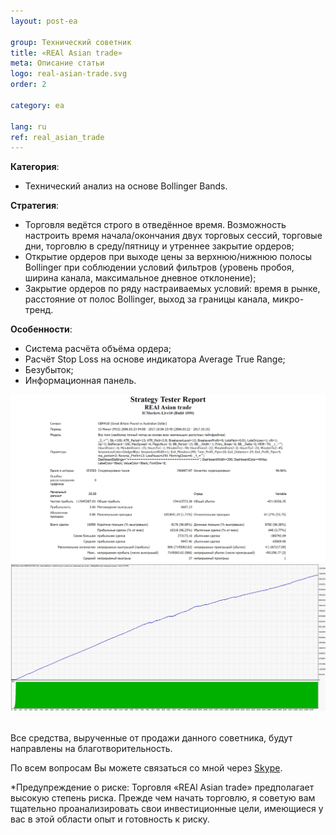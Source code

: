 ```yaml
---
layout: post-ea

group: Технический советник
title: «REAl Asian trade»
meta: Описание статьи
logo: real-asian-trade.svg
order: 2

category: ea

lang: ru
ref: real_asian_trade
---
```


**Категория**:
  - Технический анализ на основе Bollinger Bands.

**Стратегия**:
  - Торговля ведётся строго в отведённое время. Возможность настроить время начала/окончания двух торговых сессий, торговые дни, торговлю в среду/пятницу и утреннее закрытие ордеров;
  - Открытие ордеров при выходе цены за верхнюю/нижнюю полосы Bollinger при соблюдении условий фильтров (уровень пробоя, ширина канала, максимальное дневное отклонение);
  - Закрытие ордеров по ряду настраиваемых условий: время в рынке, расстояние от полос Bollinger, выход за границы канала, микро-тренд.

**Особенности**:
  - Система расчёта объёма ордера;
  - Расчёт Stop Loss на основе индикатора Average True Range;
  - Безубыток;
  - Информационная панель.


<a data-fancybox="gallery" href="/img/ea/ru/GBPAUD-Strategy-Tester-Report-REAl-Asian-trade-(RUS).png"><img src="/img/ea/ru/GBPAUD-Strategy-Tester-Report-REAl-Asian-trade-(RUS).png" alt=""></a>
<a data-fancybox="gallery" href="/img/ea/ru/GBPAUD-Strategy-Tester-Report-Graph-REAl-Asian-trade-(RUS).png"><img src="/img/ea/ru/GBPAUD-Strategy-Tester-Report-Graph-REAl-Asian-trade-(RUS).png" alt=""></a>
<a data-fancybox="gallery" href="/img/ea/ru/GBPCAD-Strategy-Tester-Report-REAl-Asian-trade-(RUS)"><img src="/img/ea/ru/GBPCAD-Strategy-Tester-Report-REAl-Asian-trade-(RUS)" alt=""></a>
<a data-fancybox="gallery" href="/img/ea/ru/GBPCAD-Strategy-Tester-Report-Graph-REAl-Asian-trade-(RUS)"><img src="/img/ea/ru/GBPCAD-Strategy-Tester-Report-Graph-REAl-Asian-trade-(RUS)" alt=""></a>
<a data-fancybox="gallery" href="/img/ea/ru/GBPCHF-Strategy-Tester-Report-REAl-Asian-trade-(RUS)"><img src="/img/ea/ru/GBPCHF-Strategy-Tester-Report-REAl-Asian-trade-(RUS)" alt=""></a>
<a data-fancybox="gallery" href="/img/ea/ru/GBPCHF-Strategy-Tester-Report-Graph-REAl-Asian-trade-(RUS)"><img src="/img/ea/ru/GBPCHF-Strategy-Tester-Report-Graph-REAl-Asian-trade-(RUS)" alt=""></a>


<!-- Работу советника «REAl news» можно увидеть на видео.

<iframe width="560" height="315" src="https://www.youtube.com/embed/eoHqHGPLqW0" frameborder="0" allowfullscreen></iframe> -->

Все средства, вырученные от продажи данного советника, будут направлены на благотворительность.

По всем вопросам Вы можете связаться со мной через <a href="skype:chutkoy89?chat" target="_blank">Skype</a>.

*Предупреждение о риске: Торговля «REAl Asian trade» предполагает высокую степень риска. Прежде чем начать торговлю, я советую вам тщательно проанализировать свои инвестиционные цели, имеющиеся у вас в этой области опыт и готовность к риску.

